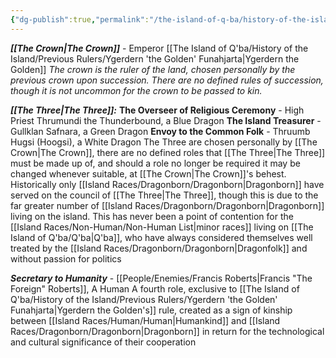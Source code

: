 ```yaml
---
{"dg-publish":true,"permalink":"/the-island-of-q-ba/history-of-the-island/the-council-of-emperor-ygerdern-the-golden/"}
---
```



***[[The Crown\|The Crown]]*** - Emperor [[The Island of Q'ba/History of the Island/Previous Rulers/Ygerdern 'the Golden' Funahjarta\|Ygerdern the Golden]]
*The crown is the ruler of the land, chosen personally by the previous crown upon succession. There are no defined rules of succession, though it is not uncommon for the crown to be passed to kin.*

***[[The Three\|The Three]]:*** 
**The Overseer of Religious Ceremony** - High Priest Thrumundi the Thunderbound, a Blue Dragon
**The Island Treasurer** - Gullklan Safnara, a Green Dragon
**Envoy to the Common Folk** - Thruumb Hugsi (Hoogsi), a White Dragon
The Three are chosen personally by [[The Crown\|The Crown]], there are no defined roles that [[The Three\|The Three]] must be made up of, and should a role no longer be required it may be changed whenever suitable, at [[The Crown\|The Crown]]'s behest. Historically only [[Island Races/Dragonborn/Dragonborn\|Dragonborn]] have served on the council of [[The Three\|The Three]], though this is due to the far greater number of [[Island Races/Dragonborn/Dragonborn\|Dragonborn]] living on the island. This has never been a point of contention for the [[Island Races/Non-Human/Non-Human List\|minor races]] living on [[The Island of Q'ba/Q'ba\|Q'ba]], who have always considered themselves well treated by the [[Island Races/Dragonborn/Dragonborn\|Dragonfolk]] and without passion for politics

***Secretary to Humanity*** - [[People/Enemies/Francis Roberts\|Francis "The Foreign" Roberts]], A Human
A fourth role, exclusive to [[The Island of Q'ba/History of the Island/Previous Rulers/Ygerdern 'the Golden' Funahjarta\|Ygerdern the Golden's]] rule, created as a sign of kinship between [[Island Races/Human/Human\|Humankind]] and [[Island Races/Dragonborn/Dragonborn\|Dragonborn]] in return for the technological and cultural significance of their cooperation
